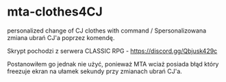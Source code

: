 # mta-clothes4CJ
personalized change of CJ clothes with command / Spersonalizowana zmiana ubrań CJ'a poprzez komendę.

Skrypt pochodzi z serwera CLASSIC RPG - https://discord.gg/Qbjusk429c

Postanowiłem go jednak nie użyć, ponieważ MTA wciaż posiada błąd który freezuje ekran na ułamek sekundy przy zmianach ubrań CJ'a.
